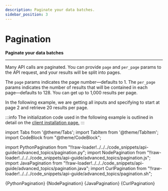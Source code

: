 ```yaml
---
description: Paginate your data batches.
sidebar_position: 3
---
```


# Pagination

**Paginate your data batches**
<hr />

Many API calls are paginated. You can provide `page` and `per_page` params to the API request, and your results will be split into pages. 

The `page` params indicates the page number⁠—defaults to 1. The `per_page` params indicates the number of results that will be contained in each page⁠—defaults to 128. You can get up to 1,000 results per page. 

In the following example, we are getting all inputs and specifying to start at page 2 and retrieve 20 results per page.


:::info
The initialization code used in the following example is outlined in detail on the [client installation page.](https://docs.clarifai.com/api-guide/api-overview/api-clients#client-installation-instructions)
:::


import Tabs from '@theme/Tabs';
import TabItem from '@theme/TabItem';
import CodeBlock from "@theme/CodeBlock";

import PythonPagination from "!!raw-loader!../../../code_snippets/api-guide/advanced_topics/pagination.py";
import NodePagination from "!!raw-loader!../../../code_snippets/api-guide/advanced_topics/pagination.js";
import JavaPagination from "!!raw-loader!../../../code_snippets/api-guide/advanced_topics/pagination.java";
import CurlPagination from "!!raw-loader!../../../code_snippets/api-guide/advanced_topics/pagination.sh";

<Tabs>

<TabItem value="python" label="Python">
    <CodeBlock className="language-python">{PythonPagination}</CodeBlock>
</TabItem>

<TabItem value="nodejs" label="NodeJS">
    <CodeBlock className="language-javascript">{NodePagination}</CodeBlock>
</TabItem>

<TabItem value="java" label="Java">
    <CodeBlock className="language-java">{JavaPagination}</CodeBlock>
</TabItem>

<TabItem value="curl" label="cURL">
    <CodeBlock className="language-bash">{CurlPagination}</CodeBlock>
</TabItem>

</Tabs>


